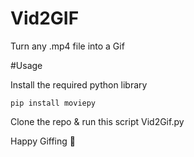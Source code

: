 # Vid2GIF
Turn any .mp4 file into a Gif

#Usage

Install the required python library
```
pip install moviepy
```
Clone the repo & run this script Vid2Gif.py

Happy Giffing 😤
